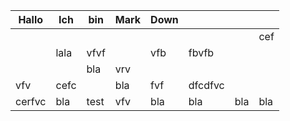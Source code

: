 | Hallo  | Ich  | bin  | Mark | Down |         |     |     |
| ------ | ---- | ---- | ---- | ---- | ------- | --- | --- |
|        |      |      |      |      |         |     | cef |
|        | lala | vfvf |      | vfb  | fbvfb   |     |     |
|        |      | bla  | vrv  |      |         |     |     |
| vfv    | cefc |      | bla  | fvf  | dfcdfvc |     |     |
| cerfvc | bla  | test | vfv  | bla  | bla     | bla | bla |
